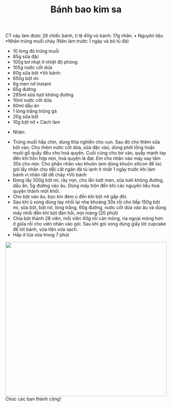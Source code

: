﻿---
id: 6
title: Bánh bao kim sa
layout: EventPage
category: events
path: '/events/6-banh-bao-kim-sa/'
key: 6-banh-bao-kim-sa

meta: Bánh bao kim sa, Bình Dương
keywords: Bánh bao kim sa, cách làm Bánh bao kim sa, Bình Dương

---
CT này làm được 28 chiếc bánh, tỉ lệ 40g vỏ bánh: 17g nhân.
• Nguyên liệu 
*Nhân trứng muối chảy (Nên làm trước 1 ngày và bỏ tủ đá)
- 10 lòng đỏ trứng muối
- 85g sữa đặc
- 100g bơ nhạt ở nhiệt độ phòng
- 105g nước cốt dừa
- 60g sữa bột
*Vỏ bánh:
- 650g bột mì
- 6g men nở instant
- 65g đường
- 285ml sữa tươi không đường
- 10ml nước cốt dừa
- 60ml dầu ăn
- 1 lòng trắng trứng gà
- 20g sữa bột
- 10g bột nở
• Cách làm
* Nhân:
- Trứng muối hấp chín, dùng thìa nghiền cho vụn. Sau đó cho thêm sữa bột vào. Cho thêm nước cốt dừa, sữa đặc vào, dùng phới lồng hoặc muôi gỗ quấy đều cho hoà quyện. Cuối cùng cho bơ vào, quấy mạnh tay đến khi hỗn hợp mịn, hoà quyện là đạt. Em cho nhân vào máy xay tầm 30s cho mịn. Cho phần nhân vào khuôn (em dùng khuôn silicon để lúc gói lấy nhân cho dễ) cất ngăn đá tủ lạnh ít nhất 1 ngày trước khi làm bánh vì nhân rất dễ chảy
*Vỏ bánh
- Đong lấy 500g bột mì, rây mịn, cho lần lượt men, sữa tươi không đường, dầu ăn, 5g đường vào âu. Dùng máy trộn đến khi các nguyên liệu hoà quyện thành một khối. 
- Cho bột vào âu, bọc kín đem ủ đến khi bột nở gấp đôi.
- Sau khi ủ xong dùng tay nhồi lại nhẹ khoảng 30s rồi cho tiếp 150g bột mì, sữa bột, bột nở, lòng trắng, 60g đường, nước cốt dừa vào âu và dùng máy nhồi đến khi bột đàn hồi, mịn màng (20 phút)
- Chia bột thành 28 viên, mỗi viên 40g rồi cán mỏng, rìa ngoài mỏng hơn ở giữa rồi cho viên nhân vào gói. Sau khi gói xong dùng giấy lót cupcake để lót bánh, vừa tiện vừa sạch.
- Hấp ở lửa vừa trong 7 phút 
<div class="img">
 <img src ="/events/6-banh-bao-kim-sa/banh-bao-kim-sa-01.jpg" align = "center" width = "100%" height="480">
</div>
Chúc các bạn thành công!


